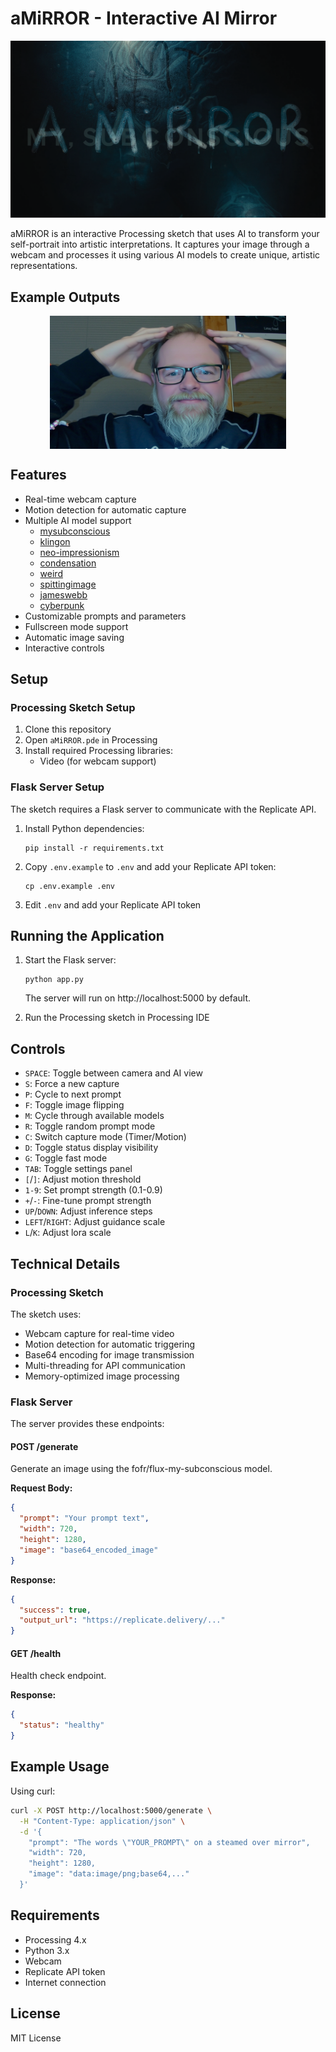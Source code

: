 # aMiRROR - Interactive AI Mirror

![aMiRROR](images/blended.png)

aMiRROR is an interactive Processing sketch that uses AI to transform your self-portrait into artistic interpretations. It captures your image through a webcam and processes it using various AI models to create unique, artistic representations.

## Example Outputs

<div style="display: flex; justify-content: center;">
  <img src="images/fofr_mysubconscious_20250403_202325.png" alt="AI Generated Image" width="75%"/>
</div>

## Features

- Real-time webcam capture
- Motion detection for automatic capture
- Multiple AI model support
  - [mysubconscious](https://replicate.com/fofr/mysubconscious)
  - [klingon](https://replicate.com/fofr/klingon)
  - [neo-impressionism](https://replicate.com/fofr/neo-impressionism)
  - [condensation](https://replicate.com/fofr/condensation)
  - [weird](https://replicate.com/fofr/weird)
  - [spittingimage](https://replicate.com/fofr/spittingimage)
  - [jameswebb](https://replicate.com/fofr/jameswebb)
  - [cyberpunk](https://replicate.com/fofr/cyberpunk)
- Customizable prompts and parameters
- Fullscreen mode support
- Automatic image saving
- Interactive controls

## Setup

### Processing Sketch Setup

1. Clone this repository
2. Open `aMiRROR.pde` in Processing
3. Install required Processing libraries:
   - Video (for webcam support)

### Flask Server Setup

The sketch requires a Flask server to communicate with the Replicate API.

1. Install Python dependencies:
   ```
   pip install -r requirements.txt
   ```
2. Copy `.env.example` to `.env` and add your Replicate API token:
   ```
   cp .env.example .env
   ```
3. Edit `.env` and add your Replicate API token

## Running the Application

1. Start the Flask server:
   ```
   python app.py
   ```
   The server will run on http://localhost:5000 by default.

2. Run the Processing sketch in Processing IDE

## Controls

- `SPACE`: Toggle between camera and AI view
- `S`: Force a new capture
- `P`: Cycle to next prompt
- `F`: Toggle image flipping
- `M`: Cycle through available models
- `R`: Toggle random prompt mode
- `C`: Switch capture mode (Timer/Motion)
- `D`: Toggle status display visibility
- `G`: Toggle fast mode
- `TAB`: Toggle settings panel
- `[`/`]`: Adjust motion threshold
- `1-9`: Set prompt strength (0.1-0.9)
- `+`/`-`: Fine-tune prompt strength
- `UP`/`DOWN`: Adjust inference steps
- `LEFT`/`RIGHT`: Adjust guidance scale
- `L`/`K`: Adjust lora scale

## Technical Details

### Processing Sketch

The sketch uses:
- Webcam capture for real-time video
- Motion detection for automatic triggering
- Base64 encoding for image transmission
- Multi-threading for API communication
- Memory-optimized image processing

### Flask Server

The server provides these endpoints:

#### POST /generate
Generate an image using the fofr/flux-my-subconscious model.

**Request Body:**
```json
{
  "prompt": "Your prompt text",
  "width": 720,
  "height": 1280,
  "image": "base64_encoded_image"
}
```

**Response:**
```json
{
  "success": true,
  "output_url": "https://replicate.delivery/..."
}
```

#### GET /health
Health check endpoint.

**Response:**
```json
{
  "status": "healthy"
}
```

## Example Usage

Using curl:
```bash
curl -X POST http://localhost:5000/generate \
  -H "Content-Type: application/json" \
  -d '{
    "prompt": "The words \"YOUR_PROMPT\" on a steamed over mirror",
    "width": 720,
    "height": 1280,
    "image": "data:image/png;base64,..."
  }'
```

## Requirements

- Processing 4.x
- Python 3.x
- Webcam
- Replicate API token
- Internet connection

## License

MIT License 